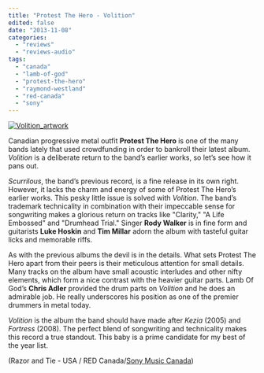 ```yaml
---
title: "Protest The Hero - Volition"
edited: false
date: "2013-11-08"
categories:
  - "reviews"
  - "reviews-audio"
tags:
  - "canada"
  - "lamb-of-god"
  - "protest-the-hero"
  - "raymond-westland"
  - "red-canada"
  - "sony"
---
```


[![Volition_artwork](http://www.hellbound.ca/wp-content/uploads/2013/11/Volition_artwork-590x590.jpg)](http://www.hellbound.ca/wp-content/uploads/2013/11/Volition_artwork.jpg)

Canadian progressive metal outfit **Protest The Hero** is one of the many bands lately that used crowdfunding in order to bankroll their latest album. _Volition_ is a deliberate return to the band’s earlier works, so let’s see how it pans out.

_Scurrilous_, the band’s previous record, is a fine release in its own right. However, it lacks the charm and energy of some of Protest The Hero’s earlier works. This pesky little issue is solved with _Volition_. The band’s trademark technicality in combination with their impeccable sense for songwriting makes a glorious return on tracks like "Clarity," "A Life Embossed" and "Drumhead Trial." Singer **Rody Walker** is in fine form and guitarists **Luke Hoskin** and **Tim Millar** adorn the album with tasteful guitar licks and memorable riffs.

As with the previous albums the devil is in the details. What sets Protest The Hero apart from their peers is their meticulous attention for small details. Many tracks on the album have small acoustic interludes and other nifty elements, which form a nice contrast with the heavier guitar parts. Lamb Of God’s **Chris Adler** provided the drum parts on _Volition_ and he does an admirable job. He really underscores his position as one of the premier drummers in metal today.

_Volition_ is the album the band should have made after _Kezia_ (2005) and _Fortress_ (2008). The perfect blend of songwriting and technicality makes this record a true standout. This baby is a prime candidate for my best of the year list.

(Razor and Tie - USA / RED Canada/[Sony Music Canada](http://www.sonymusic.ca/))
